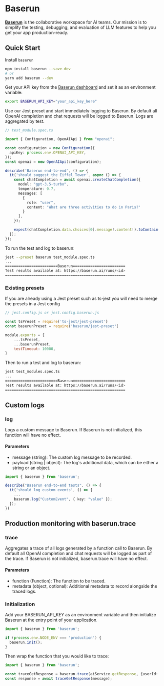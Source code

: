 # Baserun

**[Baserun](https://baserun.ai)** is the collaborative workspace for AI teams. Our mission is to simplify the testing, debugging, and evaluation of LLM features to help you get your app production-ready.

## Quick Start

Install `baserun`

```bash
npm install baserun --save-dev
# or
yarn add baserun --dev
```

Get your API key from the [Baserun dashboard](https://baserun.ai/settings) and set it as an environment variable:

```bash
export BASERUN_API_KEY="your_api_key_here"
```

Use our Jest preset and start immediately logging to Baserun. By default all OpenAI completion and chat requests will be logged to Baserun. Logs are aggregated by test.

```typescript
// test_module.spec.ts

import { Configuration, OpenAIApi } from "openai";

const configuration = new Configuration({
  apiKey: process.env.OPENAI_API_KEY,
});
const openai = new OpenAIApi(configuration);

describe('Baserun end-to-end', () => {
  it('should suggest the Eiffel Tower', async () => {
    const chatCompletion = await openai.createChatCompletion({
      model: "gpt-3.5-turbo",
      temperature: 0.7,
      messages: [
        {
          role: "user",
          content: "What are three activities to do in Paris?"
        }
      ],
    });

    expect(chatCompletion.data.choices[0].message!.content!).toContain('Eiffel Tower');
  });
});
```

To run the test and log to baserun:

```bash
jest --preset baserun test_module.spec.ts
...
========================Baserun========================
Test results available at: https://baserun.ai/runs/<id>
=======================================================
```

### Existing presets

If you are already using a Jest preset such as ts-jest you will need to merge the presets in a Jest config

```js
// jest.config.js or jest.config.baserun.js

const tsPreset = require('ts-jest/jest-preset')
const baserunPreset = require('baserun/jest-preset')

module.exports = {
    ...tsPreset,
    ...baserunPreset,
    testTimeout: 10000,
}
```

Then to run a test and log to baserun:

```bash
jest test_modules.spec.ts
...
========================Baserun========================
Test results available at: https://baserun.ai/runs/<id>
=======================================================
```


## Custom logs

### log
Logs a custom message to Baserun. If Baserun is not initialized, this function will have no effect.

#### Parameters
* message (string): The custom log message to be recorded.
* payload (string | object): The log's additional data, which can be either a string or an object.

```typescript
import { baserun } from 'baserun';

describe("Baserun end-to-end tests", () => {
  it('should log custom events', () => {
    ...
    baserun.log("CustomEvent", { key: "value" });
  });
})
```

## Production monitoring with baserun.trace

### trace
Aggregates a trace of all logs generated by a function call to Baserun. By default all OpenAI completion and chat requests will be logged as part of the trace. If Baserun is not initialized, baserun.trace will have no effect.

#### Parameters
* function (Function): The function to be traced.
* metadata (object, optional): Additional metadata to record alongside the traced logs.

### Initialization
Add your BASERUN_API_KEY as an environment variable and then initialize Baserun at the entry point of your application.

```typescript
import { baserun } from 'baserun';

if (process.env.NODE_ENV === 'production') {
  baserun.init();
}
```

Then wrap the function that you would like to trace:

```typescript
import { baserun } from 'baserun';

const traceGetResponse = baserun.trace(aiService.getResponse, {userId: 123});
const response = await traceGetResponse(message);
```